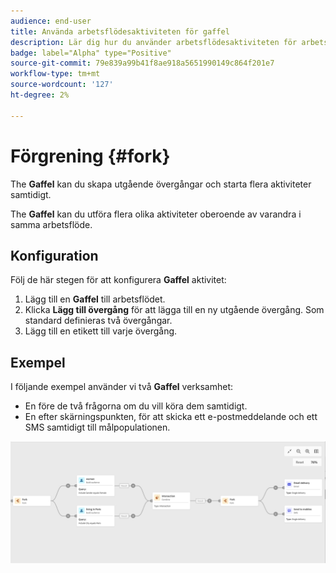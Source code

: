 ```yaml
---
audience: end-user
title: Använda arbetsflödesaktiviteten för gaffel
description: Lär dig hur du använder arbetsflödesaktiviteten för arbetsflöden
badge: label="Alpha" type="Positive"
source-git-commit: 79e839a99b41f8ae918a5651990149c864f201e7
workflow-type: tm+mt
source-wordcount: '127'
ht-degree: 2%

---
```



# Förgrening {#fork}

The **Gaffel** kan du skapa utgående övergångar och starta flera aktiviteter samtidigt.

The **Gaffel** kan du utföra flera olika aktiviteter oberoende av varandra i samma arbetsflöde.

## Konfiguration

Följ de här stegen för att konfigurera **Gaffel** aktivitet:

1. Lägg till en **Gaffel** till arbetsflödet.
1. Klicka **Lägg till övergång** för att lägga till en ny utgående övergång. Som standard definieras två övergångar.
1. Lägg till en etikett till varje övergång.

## Exempel

I följande exempel använder vi två **Gaffel** verksamhet:

* En före de två frågorna om du vill köra dem samtidigt.
* En efter skärningspunkten, för att skicka ett e-postmeddelande och ett SMS samtidigt till målpopulationen.

![](../assets/workflow-fork-example.png)

